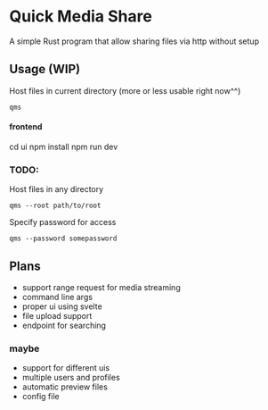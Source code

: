 # Quick Media Share
A simple Rust program that allow sharing files via http without setup 

## Usage (WIP)
Host files in current directory (more or less usable right now^^)
```
qms
```
#### frontend
cd ui
npm install
npm run dev

### TODO:
Host files in any directory
```
qms --root path/to/root
```

Specify password for access
```
qms --password somepassword
```

## Plans
- support range request for media streaming
- command line args
- proper ui using svelte
- file upload support
- endpoint for searching

### maybe
- support for different uis
- multiple users and profiles
- automatic preview files
- config file
